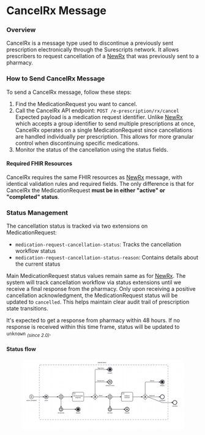 # CancelRx Message

### Overview

CancelRx is a message type used to discontinue a previously sent prescription electronically through the Surescripts network. It allows prescribers to request cancellation of a [NewRx](newrx-message.md) that was previously sent to a pharmacy.

### How to Send CancelRx Message

To send a CancelRx message, follow these steps:

1. Find the MedicationRequest you want to cancel.
2. Call the CancelRx API endpoint: `POST /e-prescription/rx/cancel`\
   Expected payload is a medication request identifier. Unlike [NewRx](newrx-message.md) which accepts a group identifier to send multiple prescriptions at once, CancelRx operates on a single MedicationRequest since cancellations are handled individually per prescription. This allows for more granular control when discontinuing specific medications.
3. Monitor the status of the cancellation using the status fields.

#### Required FHIR Resources

CancelRx requires the same FHIR resources as [NewRx](newrx-message.md) message, with identical validation rules and required fields. The only difference is that for CancelRx the MedicationRequest **must be in either "active" or "completed" status**.

### Status Management

The cancellation status is tracked via two extensions on MedicationRequest:

* `medication-request-cancellation-status`: Tracks the cancellation workflow status
* `medication-request-cancellation-status-reason`: Contains details about the current status

Main MedicationRequest status values remain same as for [NewRx](newrx-message.md). The system will track cancellation workflow via status extensions until we receive a final response from the pharmacy. Only upon receiving a positive cancellation acknowledgment, the MedicationRequest status will be updated to `cancelled`. This helps maintain clear audit trail of prescription state transitions.

It's expected to get a response from pharmacy within 48 hours. If no response is received within this time frame, status will be updated to `unknown` <sub>_(since 2.0)_</sub>.

#### Status flow

<figure><img src="../../../.gitbook/assets/image.png" alt=""><figcaption></figcaption></figure>
